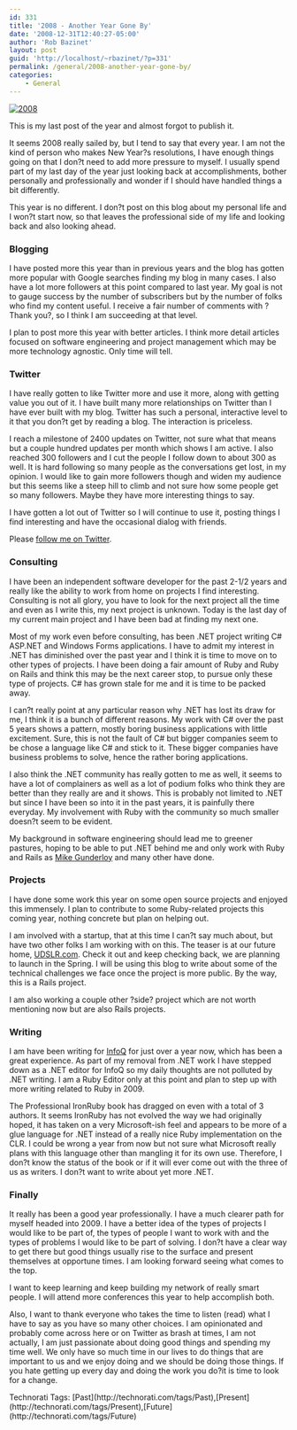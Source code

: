 ```yaml
---
id: 331
title: '2008 - Another Year Gone By'
date: '2008-12-31T12:40:27-05:00'
author: 'Rob Bazinet'
layout: post
guid: 'http://localhost/~rbazinet/?p=331'
permalink: /general/2008-another-year-gone-by/
categories:
    - General
---
```


[![2008](http://accidentaltechnologist.com/files/media/image/WindowsLiveWriter/AnotherYearGoneBy_A317/2008_thumb.jpg "2008")](http://accidentaltechnologist.com/files/media/image/WindowsLiveWriter/AnotherYearGoneBy_A317/2008_2.jpg)

This is my last post of the year and almost forgot to publish it.

It seems 2008 really sailed by, but I tend to say that every year. I am not the kind of person who makes New Year?s resolutions, I have enough things going on that I don?t need to add more pressure to myself. I usually spend part of my last day of the year just looking back at accomplishments, bother personally and professionally and wonder if I should have handled things a bit differently.

This year is no different. I don?t post on this blog about my personal life and I won?t start now, so that leaves the professional side of my life and looking back and also looking ahead.

### Blogging

I have posted more this year than in previous years and the blog has gotten more popular with Google searches finding my blog in many cases. I also have a lot more followers at this point compared to last year. My goal is not to gauge success by the number of subscribers but by the number of folks who find my content useful. I receive a fair number of comments with ?Thank you?, so I think I am succeeding at that level.

I plan to post more this year with better articles. I think more detail articles focused on software engineering and project management which may be more technology agnostic. Only time will tell.

### Twitter

I have really gotten to like Twitter more and use it more, along with getting value you out of it. I have built many more relationships on Twitter than I have ever built with my blog. Twitter has such a personal, interactive level to it that you don?t get by reading a blog. The interaction is priceless.

I reach a milestone of 2400 updates on Twitter, not sure what that means but a couple hundred updates per month which shows I am active. I also reached 300 followers and I cut the people I follow down to about 300 as well. It is hard following so many people as the conversations get lost, in my opinion. I would like to gain more followers though and widen my audience but this seems like a steep hill to climb and not sure how some people get so many followers. Maybe they have more interesting things to say.

I have gotten a lot out of Twitter so I will continue to use it, posting things I find interesting and have the occasional dialog with friends.

Please [follow me on Twitter](http://twitter.com/rbazinet).

### Consulting

I have been an independent software developer for the past 2-1/2 years and really like the ability to work from home on projects I find interesting. Consulting is not all glory, you have to look for the next project all the time and even as I write this, my next project is unknown. Today is the last day of my current main project and I have been bad at finding my next one.

Most of my work even before consulting, has been .NET project writing C# ASP.NET and Windows Forms applications. I have to admit my interest in .NET has diminished over the past year and I think it is time to move on to other types of projects. I have been doing a fair amount of Ruby and Ruby on Rails and think this may be the next career stop, to pursue only these type of projects. C# has grown stale for me and it is time to be packed away.

I can?t really point at any particular reason why .NET has lost its draw for me, I think it is a bunch of different reasons. My work with C# over the past 5 years shows a pattern, mostly boring business applications with little excitement. Sure, this is not the fault of C# but bigger companies seem to be chose a language like C# and stick to it. These bigger companies have business problems to solve, hence the rather boring applications.

I also think the .NET community has really gotten to me as well, it seems to have a lot of complainers as well as a lot of podium folks who think they are better than they really are and it shows. This is probably not limited to .NET but since I have been so into it in the past years, it is painfully there everyday. My involvement with Ruby with the community so much smaller doesn?t seem to be evident.

My background in software engineering should lead me to greener pastures, hoping to be able to put .NET behind me and only work with Ruby and Rails as [Mike Gunderloy](http://afreshcup.com/) and many other have done.

### Projects

I have done some work this year on some open source projects and enjoyed this immensely. I plan to contribute to some Ruby-related projects this coming year, nothing concrete but plan on helping out.

I am involved with a startup, that at this time I can?t say much about, but have two other folks I am working with on this. The teaser is at our future home, [UDSLR.com](http://udslr.com). Check it out and keep checking back, we are planning to launch in the Spring. I will be using this blog to write about some of the technical challenges we face once the project is more public. By the way, this is a Rails project.

I am also working a couple other ?side? project which are not worth mentioning now but are also Rails projects.

### Writing

I am have been writing for [InfoQ](http://www.infoq.com) for just over a year now, which has been a great experience. As part of my removal from .NET work I have stepped down as a .NET editor for InfoQ so my daily thoughts are not polluted by .NET writing. I am a Ruby Editor only at this point and plan to step up with more writing related to Ruby in 2009.

The Professional IronRuby book has dragged on even with a total of 3 authors. It seems IronRuby has not evolved the way we had originally hoped, it has taken on a very Microsoft-ish feel and appears to be more of a glue language for .NET instead of a really nice Ruby implementation on the CLR. I could be wrong a year from now but not sure what Microsoft really plans with this language other than mangling it for its own use. Therefore, I don?t know the status of the book or if it will ever come out with the three of us as writers. I don?t want to write about yet more .NET.

### Finally

It really has been a good year professionally. I have a much clearer path for myself headed into 2009. I have a better idea of the types of projects I would like to be part of, the types of people I want to work with and the types of problems I would like to be part of solving. I don?t have a clear way to get there but good things usually rise to the surface and present themselves at opportune times. I am looking forward seeing what comes to the top.

I want to keep learning and keep building my network of really smart people. I will attend more conferences this year to help accomplish both.

Also, I want to thank everyone who takes the time to listen (read) what I have to say as you have so many other choices. I am opinionated and probably come across here or on Twitter as brash at times, I am not actually, I am just passionate about doing good things and spending my time well. We only have so much time in our lives to do things that are important to us and we enjoy doing and we should be doing those things. If you hate getting up every day and doing the work you do?it is time to look for a change.

<div class="wlWriterEditableSmartContent" id="scid:0767317B-992E-4b12-91E0-4F059A8CECA8:2c694462-e330-44cb-bf74-a110de5dc66a" style="padding-right: 0px; display: inline; paddin
g-left: 0px; float: none; padding-bottom: 0px; margin: 0px; padding-top: 0px">Technorati Tags: [Past](http://technorati.com/tags/Past),[Present](http://technorati.com/tags/Present),[Future](http://technorati.com/tags/Future)</div>